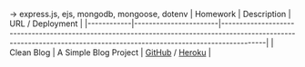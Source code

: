 -> express.js, ejs, mongodb, mongoose, dotenv
| Homework   | Description           | URL / Deployment                                                                                                                                                       |
|------------|-----------------------|------------------------------------------------------------------------------------------------------------------------------------------------------------------------|
| Clean Blog | A Simple Blog Project | [GitHub](https://github.com/AloTech-Full-Stack-Bootcamp/eren-tanriverdioglu/tree/main/week_2/clean_blog) / [Heroku](https://rocky-depths-04062.herokuapp.com/)         |
